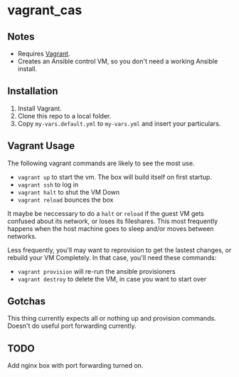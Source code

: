 # vagrant_cas

##  Notes

* Requires [Vagrant](https://www.vagrantup.com/downloads.html). 
* Creates an Ansible control VM, so you don't need a working Ansible install.


## Installation

1. Install Vagrant.
1. Clone this repo to a local folder.
1. Copy `my-vars.default.yml` to `my-vars.yml` and insert your particulars.


## Vagrant Usage 

The following vagrant commands are likely to see the most use. 

* `vagrant up` to start the vm. The box will build itself on first startup. 
* `vagrant ssh` to log in
* `vagrant halt` to shut the VM Down
* `vagrant reload` bounces the box

It maybe be neccessary to do a `halt` or `reload` if the guest VM gets confused about its network, or loses its fileshares. This most frequently happens when the host machine goes to sleep and/or moves between networks.

Less frequently, you'll may want to reprovision to get the lastest changes, or rebuild your VM Completely. In that case, you'll need these commands:
* `vagrant provision` will re-run the ansible provisioners
* `vagrant destroy` to delete the VM, in case you want to start over

## Gotchas

This thing currently expects all or nothing up and provision commands. Doesn't do useful port forwarding currently.

## TODO

Add nginx box with port forwarding turned on.
